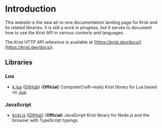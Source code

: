 # Introduction

This website is the new all-in-one documentation landing page for Krist and its related libraries. It is still a work in
progress, but it serves to document how to use the Krist API in various contexts and languages.

The Krist HTTP API reference is available at [https://krist.dev/docs/](https://krist.dev/docs/).

## Libraries

### Lua

- [k.lua](libraries/k-lua.md) ([GitHub](https://github.com/tmpim/k.lua)) (**Official**) ComputerCraft-ready Krist 
  library for Lua based on [Jua](https://github.com/tmpim/Jua).

### JavaScript

- [krist.js](libraries/krist-js.md) ([GitHub](https://github.com/tmpim/krist.js)) (**Official**) JavaScript Krist 
  library for Node.js and the browser with TypeScript typings.
